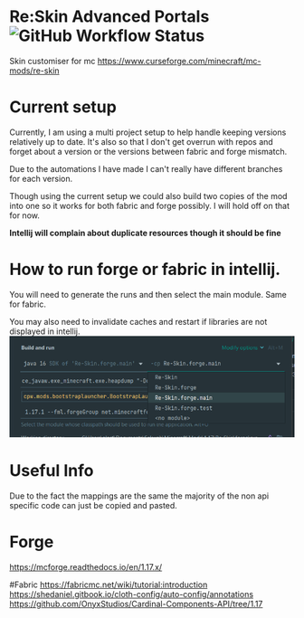 # Re:Skin Advanced Portals ![GitHub Workflow Status](https://github.com/sekwah41/Re-Skin/actions/workflows/gradle.yml/badge.svg?branch=release-forge-1.16)
Skin customiser for mc https://www.curseforge.com/minecraft/mc-mods/re-skin

# Current setup
Currently, I am using a multi project setup to help handle keeping versions relatively up to date.
It's also so that I don't get overrun with repos and forget about a version or the versions between fabric and forge mismatch.

Due to the automations I have made I can't really have different branches for each version.

Though using the current setup we could also build two copies of the mod into one so it works for both fabric and forge possibly.
I will hold off on that for now.

**Intellij will complain about duplicate resources though it should be fine**

# How to run forge or fabric in intellij.
You will need to generate the runs and then select the main module. Same for fabric.

You may also need to invalidate caches and restart if libraries are not displayed in intellij.
![img.png](.github/images/intellij.png)

# Useful Info
Due to the fact the mappings are the same the majority of the non api specific code can just be copied and pasted.

# Forge
https://mcforge.readthedocs.io/en/1.17.x/

#Fabric
https://fabricmc.net/wiki/tutorial:introduction  
https://shedaniel.gitbook.io/cloth-config/auto-config/annotations
https://github.com/OnyxStudios/Cardinal-Components-API/tree/1.17


